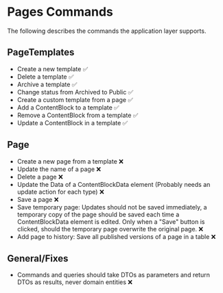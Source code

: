# Pages Commands
The following describes the commands the application layer supports.

## PageTemplates
- Create a new template ✅
- Delete a template ✅
- Archive a template ✅
- Change status from Archived to Public ✅
- Create a custom template from a page ✅
- Add a ContentBlock to a template ✅
- Remove a ContentBlock from a template ✅
- Update a ContentBlock in a template ✅

## Page
- Create a new page from a template ❌
- Update the name of a page ❌
- Delete a page ❌
- Update the Data of a ContentBlockData element 
  (Probably needs an update action for each type) ❌
- Save a page ❌
- Save temporary page: Updates should not be saved immediately, 
  a temporary copy of the page should be saved each time a ContentBlockData element 
  is edited. Only when a "Save" button is clicked, should the temporary
  page overwrite the original page. ❌
- Add page to history: Save all published versions of a page in a table ❌

## General/Fixes
- Commands and queries should take DTOs as parameters and return DTOs as results, never domain entities ❌
